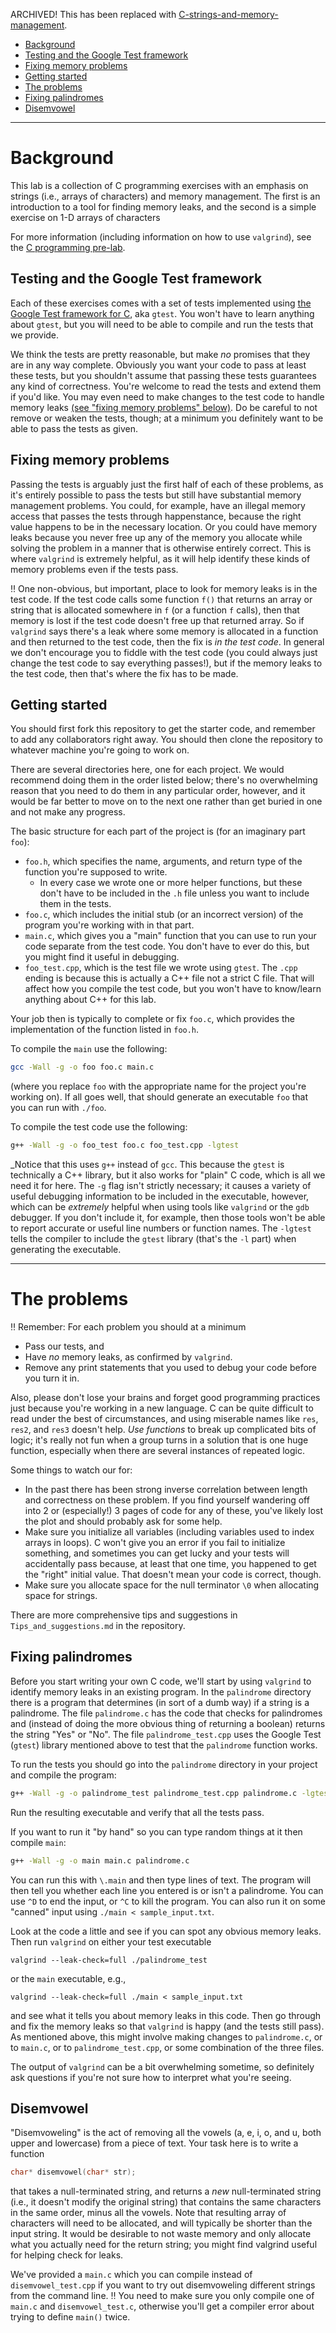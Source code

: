 ARCHIVED! This has been replaced with [C-strings-and-memory-management](https://github.com/UMM-CSci-Systems/C-strings-and-memory).

* [Background](#background)
 * [Testing and the Google Test framework](#testing-and-the-google-test-framework)
 * [Fixing memory problems](#fixing-memory-problems)
 * [Getting started](#getting-started)
* [The problems](#the-problems)
 * [Fixing palindromes](#fixing-palindromes)
 * [Disemvowel](#disemvowel)

---

# Background

This lab is a collection of C programming exercises with an
emphasis on strings (i.e., arrays of characters) and memory management. 
The first is an introduction to a tool for finding memory leaks, and 
the second is a simple exercise on 1-D arrays of characters

For more information (including information on how to use ```valgrind```), see
the [C programming pre-lab](https://github.com/UMM-CSci-Systems/C-programming-pre-lab).

## Testing and the Google Test framework

Each of these exercises comes with a set of tests implemented using [the
Google Test framework for C](https://github.com/google/googletest), aka 
`gtest`. You won't have to learn anything about `gtest`, but you
will need to be able to compile and run the tests that we provide.

We think the tests are pretty reasonable, but make *no* promises that
they are in any way complete. Obviously you want your code to pass at
least these tests, but you shouldn't assume that passing these tests
guarantees any kind of correctness. You're welcome to read the tests 
and extend them if you'd like. You may even need to make changes to the
test code to handle memory leaks 
[(see "fixing memory problems" below)](#fixing-memory-problems).
Do be careful to not remove or weaken the tests, though; at a minimum 
you definitely want to be able to pass the tests as given.

## Fixing memory problems

Passing the tests is arguably just the first half of each of these problems,
as it's entirely possible to pass the tests but still have substantial memory
management problems. You could, for example, have an illegal memory access
that passes the tests through happenstance, because the right value happens
to be in the necessary location. Or you could have memory leaks because you
never free up any of the memory you allocate while solving the problem in a
manner that is otherwise entirely correct. This is where `valgrind` is 
extremely helpful, as it will help identify these kinds of memory problems 
even if the tests pass. 

:bangbang: One non-obvious, but important, place to look for memory leaks is 
in the test code. If the test code calls some function `f()` that returns an
array or string that is allocated somewhere in `f` (or a function `f` calls),
then that memory is lost if the test code doesn't free up that returned array.
So if `valgrind` says there's a leak where some memory is allocated in a function and then returned to the test code, then the fix is 
_in the test code_. In general we don't encourage you to fiddle with the 
test code (you could always just change the test code to say everything 
passes!), but if the memory leaks to the test code, then that's where the 
fix has to be made.

## Getting started

You should first fork this repository to get the
starter code, and remember to add any collaborators right away. You should
then clone the repository to whatever machine you're going to work on.

There are several directories here, one for each project. 
We would recommend doing them in the order listed below; there's no 
overwhelming reason that you need to do them in any particular order, 
however, and it would be far better to move on to the
next one rather than get buried in one and not make any progress.

The basic structure for each part of the project is (for an imaginary 
part `foo`):

-   `foo.h`, which specifies the name, arguments, and return
    type of the function you're supposed to write.
    -   In every case we wrote one or more helper functions, but these
        don't have to be included in the `.h` file unless you
        want to include them in the tests.
-   `foo.c`, which includes the initial stub (or an incorrect version)
    of the program you're working with in that part.
-   `main.c`, which gives you a "main" function that you can use to
    run your code separate from the test code. You don't have to ever
    do this, but you might find it useful in debugging.
-   `foo_test.cpp`, which is the test file we wrote using `gtest`. The
    `.cpp` ending is because this is actually a C++ file not a strict
    C file. That will affect how you compile the test code, but you
    won't have to know/learn anything about C++ for this lab.

Your job then is typically to complete or fix `foo.c`, which provides
the implementation of the function listed in `foo.h`.

To compile the `main` use the following:

```bash
gcc -Wall -g -o foo foo.c main.c
```

(where you replace `foo` with the appropriate name for the project 
you're working on). If all goes well, that should generate an executable 
`foo` that you can run with `./foo`.

To compile the test code use the following:

```bash 
g++ -Wall -g -o foo_test foo.c foo_test.cpp -lgtest 
```

_Notice that this uses `g++` instead of `gcc`. This because the `gtest`
is technically a C++ library, but it also works for "plain" C code, which
is all we need it for here. The `-g` flag isn't strictly necessary; it 
causes a variety of useful debugging information to be included in 
the executable, however, which can be *extremely* helpful when using 
tools like `valgrind` or the `gdb` debugger. If you don't include it, 
for example, then those tools won't be able to report accurate or useful 
line numbers or function names. The `-lgtest` tells the compiler to include
the `gtest` library (that's the `-l` part) when generating the executable. 

---

# The problems

:bangbang: Remember: For each problem you should at a minimum

* Pass our tests, and 
* Have _no_ memory leaks, as confirmed by `valgrind`.
* Remove any print statements that you used to debug your code before you turn it in.

Also, please don't lose your brains and forget good programming practices just because you're working in a new language. C can be quite difficult to read under the best of circumstances, and using miserable names like `res`, `res2`, and `res3` doesn't help. *Use functions* to break up complicated bits of logic; it's really not fun when a group turns in a solution that is one huge function, especially when there are several instances of repeated logic.

Some things to watch our for:

* In the past there has been strong inverse correlation between length
and correctness on these problem. If you find yourself wandering off into 2
or (especially!) 3 pages of code for any of these, you've likely lost the plot
and should probably ask for some help.
* Make sure you initialize all variables (including variables used to index arrays in loops). C won't give you an error if you fail to initialize something, and sometimes you can get lucky and your tests will accidentally pass because, at least that one time, you happened to get the "right" initial value. That doesn't mean your code is correct, though.
* Make sure you allocate space for the null terminator `\0` when allocating space for strings.

There are more comprehensive tips and suggestions in `Tips_and_suggestions.md` in the repository.

## Fixing palindromes

Before you start writing your own C code, we'll start by using `valgrind`
to identify memory leaks in an existing program. In the
`palindrome` directory there is a program that
determines (in sort of a dumb way) if a string is a palindrome. The file
`palindrome.c` has the code that checks for palindromes and (instead of
doing the more obvious thing of returning a boolean) returns the string
"Yes" or "No". The file `palindrome_test.cpp` uses the Google Test 
(`gtest`) library
mentioned above to test that the `palindrome` function works. 

To run the tests you should
go into the `palindrome` directory in your project and compile the
program: 

```bash
g++ -Wall -g -o palindrome_test palindrome_test.cpp palindrome.c -lgtest
```

Run the resulting executable and
verify that all the tests pass.

If you want to run it "by hand" so you can type random things at it
then compile `main`:

```bash
g++ -Wall -g -o main main.c palindrome.c
```

You can run this with `\.main` and then type lines of text. The program will
then tell you whether each line you entered is or isn't a palindrome. You can
use `^D` to end the input, or `^C` to kill the program. You can also run it
on some "canned" input using `./main < sample_input.txt`.

Look at the code a little and see if you can spot any obvious memory
leaks. Then run `valgrind` on either your test executable

```
valgrind --leak-check=full ./palindrome_test
```

or the `main` executable, e.g.,

```
valgrind --leak-check=full ./main < sample_input.txt 
```

and see what it tells you
about memory leaks in this code. Then go through and fix the memory
leaks so that `valgrind` is happy (and the tests still pass). As mentioned
above, this might involve making changes to `palindrome.c`, or to `main.c`,
or to `palindrome_test.cpp`, or some combination of the three files.

The output of `valgrind` can be a bit overwhelming sometime, so definitely
ask questions if you're not sure how to interpret what you're seeing.

## Disemvowel

"Disemvoweling" is the act of removing all the vowels (a, e, i, o, and
u, both upper and lowercase) from a piece of text. Your task here is to
write a function
```C
char* disemvowel(char* str);
```
that takes a null-terminated string, and returns a _new_ null-terminated
string (i.e., it doesn't modify the original string) that contains the same
characters in the same order, minus all the vowels. Note that resulting
array of characters will need to be allocated, and will typically be
shorter than the input string. It would be desirable to not waste memory
and only allocate what you actually need for the return string; you
might find valgrind useful for helping check for leaks.

We've provided a `main.c` which you can compile instead of
`disemvowel_test.cpp` if you want to try out disemvoweling different
strings from the command line. :bangbang: You
need to make sure you only compile one of `main.c` and
`disemvowel_test.c`, otherwise you'll get a compiler error about trying to define `main()` twice.
